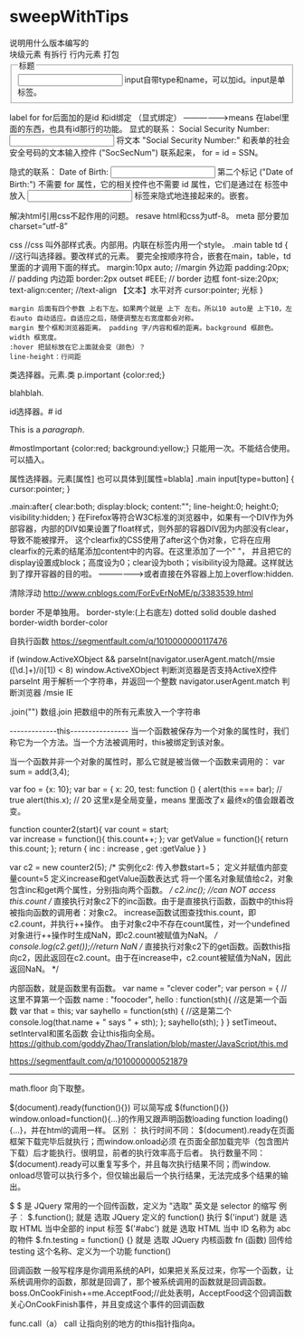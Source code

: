 # sweepWithTips

<!DOCTYPE html> 说明用什么版本编写的
<div> 块级元素 有拆行
<span> 行内元素
<table> 
打包 <fieldset>
        <legend>标题</legend>
        <input> input自带type和name，可以加id。input是单标签。
     </fieldset>
     
label for for后面加的是id 和id绑定 （显式绑定）
——————>means 在label里面的东西，也具有id那行的功能。
显式的联系：
<label for="SSN">Social Security Number:</label>
<input type="text" name="SocSecNum" id="SSn" />
将文本 "Social Security Number:" 和表单的社会安全号码的文本输入控件 ("SocSecNum") 联系起来， for = id = SSN。

隐式的联系：
<label>Date of Birth: <input type="text" name="DofB" /></label>
第二个标记 ("Date of Birth:") 不需要 for 属性，它的相关控件也不需要 id 属性，它们是通过在 <label> 标签中放入 <input> 标签来隐式地连接起来的。嵌套。


解决html引用css不起作用的问题。
  resave html和css为utf-8。
  meta 部分要加 charset=“utf-8”
  
  
css  //css 叫外部样式表。内部用<style></style>。内联在标签内用一个style。
.main table td {  //这行叫选择器。要改样式的元素。 要完全按顺序符合，嵌套在main，table，td里面的才调用下面的样式。
            margin:10px auto;  //margin 外边距
            padding:20px; // padding 内边距
            border:2px outset #EEE; // border 边框
            font-size:20px;
            text-align:center; //text-align 【文本】水平对齐
            cursor:pointer; 光标
        }
	
	margin 后面有四个参数 上右下左。如果两个就是 上下 左右。所以10 auto是 上下10，左右auto 自动适应。自适应之后，随便调整左右宽度都会对称。
	margin 整个框和浏览器距离。 padding 字/内容和框的距离。background 框颜色。width 框宽度。
	:hover 把鼠标放在它上面就会变（颜色）？
	line-height：行间距

类选择器。元素.类 
p.important {color:red;}
<p class="important">blahblah.</p>

id选择器。# id 
<p>This is a <em id="mostImportant">paragraph</em>.</p>
#mostImportant {color:red; background:yellow;}
只能用一次。不能结合使用。可以插入。

属性选择器。元素[属性] 也可以具体到[属性=blabla]
.main input[type=button] {
    cursor:pointer;
}

.main:after{
	clear:both;
	display:block;
	content:"";
	line-height:0;
	height:0;
	visibility:hidden;
}
在Firefox等符合W3C标准的浏览器中，如果有一个DIV作为外部容器，内部的DIV如果设置了float样式，则外部的容器DIV因为内部没有clear，导致不能被撑开。
这个clearfix的CSS使用了after这个伪对象，它将在应用clearfix的元素的结尾添加content中的内容。在这里添加了一个" "， 并且把它的display设置成block；高度设为0；clear设为both；visibility设为隐藏。这样就达到了撑开容器的目的啦。
——————>或者直接在外容器上加上overflow:hidden.

清除浮动
http://www.cnblogs.com/ForEvErNoME/p/3383539.html

border 不是单独用。
border-style:(上右底左) dotted solid double dashed
border-width
border-color

自执行函数
https://segmentfault.com/q/1010000000117476

if (window.ActiveXObject && parseInt(navigator.userAgent.match(/msie ([\d.]+)/i)[1]) < 8)
window.ActiveXObject  判断浏览器是否支持ActiveX控件
parseInt 用于解析一个字符串，并返回一个整数
navigator.userAgent.match 判断浏览器
/msie IE

.join("") 数组.join
把数组中的所有元素放入一个字符串

-------------this----------------
当一个函数被保存为一个对象的属性时，我们称它为一个方法。当一个方法被调用时，this被绑定到该对象。

当一个函数并非一个对象的属性时，那么它就是被当做一个函数来调用的：
var sum = add(3,4);

var foo = {x: 10};
 var bar = {
  x: 20,
  test: function () {
  alert(this === bar); // true
  alert(this.x); // 20
  这里x是全局变量，means 里面改了x 最终x的值会跟着改变。
  
  
  function counter2(start){ 
    var count = start;   
    var increase = function(){
         this.count++;
    }; 
    var getValue = function(){
         return this.count;
    };
    return { 
    inc : increase , 
    get :getValue }
}

var c2 = new counter2(5);
/*
实例化c2:
传入参数start=5；
定义并赋值内部变量count=5
定义increase和getValue函数表达式
将一个匿名对象赋值给c2，对象包含inc和get两个属性，分别指向两个函数。
*/
c2.inc(); //can NOT access this.count
/*
直接执行对象c2下的inc函数。由于是直接执行函数，函数中的this将被指向函数的调用者：对象c2。
increase函数试图查找this.count，即c2.count，并执行++操作。
由于对象c2中不存在count属性，对一个undefined对象进行++操作时生成NaN，即c2.count被赋值为NaN。
*/
console.log(c2.get());//return NaN
/*
直接执行对象c2下的get函数。函数this指向c2，因此返回在c2.count。由于在increase中，c2.count被赋值为NaN，因此返回NaN。
*/

内部函数，就是函数里有函数。
var name = "clever coder";
var person = {        //这里不算第一个函数
	name : "foocoder",
	hello : function(sth){   //这是第一个函数
		var that = this;
		var sayhello = function(sth) {   //这是第二个
			console.log(that.name + " says " + sth);
		};
		sayhello(sth);
	}
}
setTimeout、setInterval和匿名函数 会让this指向全局。
https://github.com/goddyZhao/Translation/blob/master/JavaScript/this.md

https://segmentfault.com/q/1010000000521879

-----------------------------
math.floor 向下取整。

$(document).ready(function(){}) 可以简写成 $(function(){})
window.onload=function(){...}的作用又跟声明函数loading function loading(){...}，并在html的<body onload="loading()">调用一样。
区别 ：
  执行时间不同： $(document).ready在页面框架下载完毕后就执行；而window.onload必须
在页面全部加载完毕（包含图片下载）后才能执行。很明显，前者的执行效率高于后者。
  执行数量不同： $(document).ready可以重复写多个，并且每次执行结果不同；而window.
onload尽管可以执行多个，但仅输出最后一个执行结果，无法完成多个结果的输出。

$
$ 是 JQuery 常用的一个回传函数，定义为 "选取" 英文是 selector 的缩写
例子︰
$.function(); 
就是 选取 JQuery 定义的 function() 执行
$('input')
就是 选取 HTML 当中全部的 input 标签
$('#abc')
就是 选取 HTML 当中 ID 名称为 abc 的物件
$.fn.testing = function() {}
就是 选取 JQuery 内核函数 fn (函数) 回传给 testing 这个名称、定义为一个功能 function()

回调函数
一般写程序是你调用系统的API，如果把关系反过来，你写一个函数，让系统调用你的函数，那就是回调了，那个被系统调用的函数就是回调函数。
boss.OnCookFinish+=me.AcceptFood;//此处表明，AcceptFood这个回调函数关心OnCookFinish事件，并且变成这个事件的回调函数

func.call（a）
call 让指向别的地方的this指针指向a。
